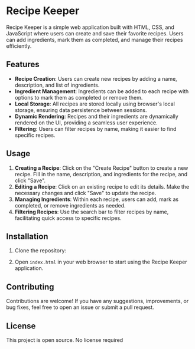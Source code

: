 # Recipe Keeper

Recipe Keeper is a simple web application built with HTML, CSS, and JavaScript where users 
can create and save their favorite recipes. Users can add ingredients, mark them as completed, and manage their recipes efficiently.

## Features

- **Recipe Creation**: Users can create new recipes by adding a name, description, and list of ingredients.
- **Ingredient Management**: Ingredients can be added to each recipe with options to mark them as completed or remove them.
- **Local Storage**: All recipes are stored locally using browser's local storage, ensuring data persistence between sessions.
- **Dynamic Rendering**: Recipes and their ingredients are dynamically rendered on the UI, providing a seamless user experience.
- **Filtering**: Users can filter recipes by name, making it easier to find specific recipes.

## Usage

1. **Creating a Recipe**: Click on the "Create Recipe" button to create a new recipe. Fill in the name, description, and ingredients for the recipe, and click "Save".
2. **Editing a Recipe**: Click on an existing recipe to edit its details. Make the necessary changes and click "Save" to update the recipe.
3. **Managing Ingredients**: Within each recipe, users can add, mark as completed, or remove ingredients as needed.
4. **Filtering Recipes**: Use the search bar to filter recipes by name, facilitating quick access to specific recipes.

## Installation

1. Clone the repository:

2. Open `index.html` in your web browser to start using the Recipe Keeper application.

## Contributing

Contributions are welcome! If you have any suggestions, improvements, or bug fixes, feel free to open an issue or submit a pull request.

## License

This project is open source. No license required
